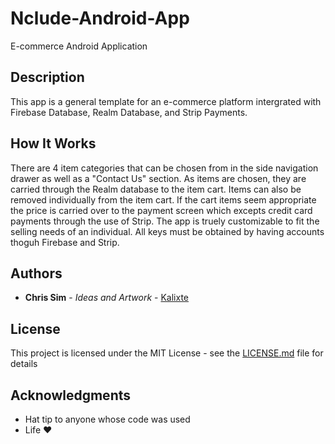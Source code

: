 # Nclude-Android-App

E-commerce Android Application

## Description

This app is a general template for an e-commerce platform intergrated with Firebase Database, Realm Database, 
and Strip Payments.

## How It Works

There are 4 item categories that can be chosen from in the side navigation drawer as well as a "Contact Us" section.
As items are chosen, they are carried through the Realm database to the item cart. Items can also be removed individually
from the item cart. If the cart items seem appropriate the price is carried over to the payment screen which excepts credit
card payments through the use of Strip. The app is truely customizable to fit the selling needs of an individual. All keys 
must be obtained by having accounts thoguh Firebase and Strip. 

## Authors

* **Chris Sim** - *Ideas and Artwork* - [Kalixte](https://github.com/kalixte)



## License

This project is licensed under the MIT License - see the [LICENSE.md](LICENSE.md) file for details

## Acknowledgments

* Hat tip to anyone whose code was used
* Life ♥

